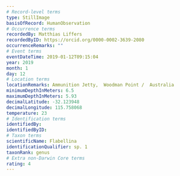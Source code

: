 ```yaml
---
# Record-level terms
type: StillImage
basisOfRecord: HumanObservation
# Occurrence terms
recordedBy: Matthias Liffers
recordedByID: https://orcid.org/0000-0002-3639-2080
occurrenceRemarks: ""
# Event terms
eventDateTime: 2019-01-12T09:15:04
year: 2019
month: 1
day: 12
# Location terms
locationRemarks: Ammunition Jetty,  Woodman Point /  Australia
minimumDepthInMeters: 6.5
maximumDepthInMeters: 5.93
decimalLatitude: -32.123948
decimalLongitude: 115.758068
temperature: 23
# Identification terms
identifiedBy: 
identifiedByID: 
# Taxon terms
scientificName: Flabellina
identificationQualifier: sp. 1
taxonRank: genus
# Extra non-Darwin Core terms
rating: 4
---
```

